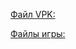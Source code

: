 [Файл VPK:](https://vitadb.rinnegatamante.it/get_hb_link.php?id=10)

[Файлы игры:](https://dl.coolatoms.org/vitadb/Homebrews%20Data%20Files/vitaQuake.zip)

